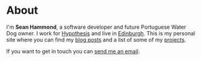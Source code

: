 About
=====

I'm **Sean Hammond**, a software developer and future Portuguese Water Dog owner.
I work for <a href="https://hypothes.is/">Hypothesis</a> and live in
<a href="https://en.wikipedia.org/wiki/Edinburgh">Edinburgh</a>.
This is my personal site where you can find my [blog posts](index.md) and a list of
some of my [projects](projects.md).

If you want to get in touch you can
[send me an email](&#109;ai&#x6C;&#x74;&#x6F;:&#x68;&#x65;&#108;&#108;o&#64;&#115;&#x65;a&#110;h&#46;&#99;&#x63;).



